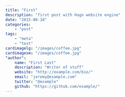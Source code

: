 ```yaml
---
title: "First"
description: "first post with Hugo website engine"
date: "2015-08-18"
categories:
    - "post"
tags:
    - "meta"
    - "test"
cardimagelg: "/images/coffee.jpg"
cardimagesm: "/images/coffee.jpg"
"author":
    name: "First Last"
    description: "Writer of stuff"
    website: "http://example.com/bio/"
    email: "jeremy@example.com"
    twitter: "@example"
    github: "https://github.com/example/"
---
```

